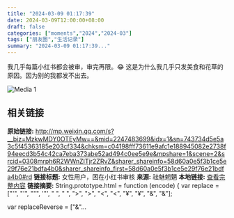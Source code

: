 ```yaml
---
title: "2024-03-09 01:17:39"
date: 2024-03-09T12:00:00+08:00
draft: false
categories: ["moments","2024","2024-03"]
tags: ["朋友圈","生活记录"]
summary: "2024-03-09 01:17:39..."
---
```


我几乎每篇小红书都会被审，审完再限。😂 这是为什么我几乎只发美食和花草的原因。因为别的我都发不出去。

![Media 1](/Moments/photos/2024-03-09/202403090117390.jpg)

## 相关链接

**原始链接:** http://mp.weixin.qq.com/s?__biz=MzkwMDY0OTEyMw==&mid=2247483699&idx=1&sn=743734d5e5a3c5f45363185e203cf334&chksm=c04198fff73611e9afc1e188945082e2738f94eecd3b54c42ca7eba373abe52ad494c0ee5e9e&mpshare=1&scene=2&srcid=0308mrph6R2WWnZITjr2ZRvZ&sharer_shareinfo=58d60a0e5f3b1ce5e29f76e21bdfa4b0&sharer_shareinfo_first=58d60a0e5f3b1ce5e29f76e21bdfa4b0#rd
**链接标题:** 女性用户，困在小红书审核
**来源:** 祛魅魍魉
**本地链接:** [查看完整内容](/link_content/2024/03/2024-03-09-2/link_content/)
**链接摘要:** String.prototype.html = function (encode) {
  var replace = ["&#39;", "'", "&quot;", '"', "&nbsp;", " ", "&gt;", ">", "&lt;", "<", "&yen;", "¥", "&amp;", "&"];
 
 
 
 
 
  
  var replaceReverse = ["&"...

